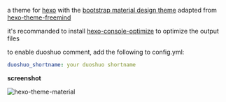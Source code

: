 a theme for [hexo](http://www.hexo.io) with the [bootstrap material design theme](https://mdbootstrap.com/) adapted from [hexo-theme-freemind](https://github.com/wzpan/hexo-theme-freemind)

it's recommanded to install [hexo-console-optimize](https://github.com/FlashSoft/hexo-console-optimize) to optimize the output files

to enable duoshuo comment, add the following to config.yml:
```yml
duoshuo_shortname: your duoshuo shortname
```

**screenshot**

![hexo-theme-material](https://raw.githubusercontent.com/wayou/hexo-theme-material/master/assets/screenshot.png)
